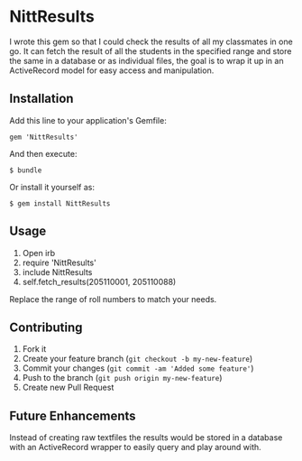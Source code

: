 # NittResults

I wrote this gem so that I could check the results of all my classmates in one go.
It can fetch the result of all the students in the specified range and store the same in a database or
as individual files, the goal is to wrap it up in an ActiveRecord model for easy access and manipulation.

## Installation

Add this line to your application's Gemfile:

    gem 'NittResults'

And then execute:

    $ bundle

Or install it yourself as:

    $ gem install NittResults

## Usage

1. Open irb
2. require 'NittResults'
3. include NittResults
4. self.fetch_results(205110001, 205110088)

Replace the range of roll numbers to match your needs.

## Contributing

1. Fork it
2. Create your feature branch (`git checkout -b my-new-feature`)
3. Commit your changes (`git commit -am 'Added some feature'`)
4. Push to the branch (`git push origin my-new-feature`)
5. Create new Pull Request

## Future Enhancements
Instead of creating raw textfiles the results would be stored in a
database with an ActiveRecord wrapper to easily query and play around
with.

